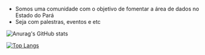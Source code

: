 - Somos uma comunidade com o objetivo de fomentar a área de dados no Estado do Pará
- Seja com palestras, eventos e etc

<!---
acaicomdados/acaicomdados is a ✨ special ✨ repository because its `README.md` (this file) appears on your GitHub profile.
You can click the Preview link to take a look at your changes.
--->

![Anurag's GitHub stats](https://github-readme-stats.vercel.app/api?username=acaicomdados&show_icons=true&theme=onedark)


[![Top Langs](https://github-readme-stats.vercel.app/api/top-langs/?username=acaicomdados&layout=compact)](https://github.com/anuraghazra/github-readme-stats)
